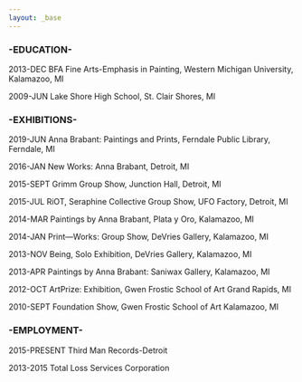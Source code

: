 ```yaml
---
layout: _base
---
```

### -EDUCATION-

2013-DEC
BFA Fine Arts-Emphasis in Painting,
Western Michigan University,
Kalamazoo, MI

2009-JUN
Lake Shore High School,
St. Clair Shores, MI

### -EXHIBITIONS-

2019-JUN
Anna Brabant: Paintings and Prints,
Ferndale Public Library,
Ferndale, MI

2016-JAN
New Works: Anna Brabant,
Detroit, MI

2015-SEPT
Grimm Group Show,
Junction Hall,
Detroit, MI

2015-JUL
RiOT, Seraphine Collective Group Show,
UFO Factory,
Detroit, MI

2014-MAR
Paintings by Anna Brabant,
Plata y Oro,
Kalamazoo, MI

2014-JAN
Print—Works: Group Show,
DeVries Gallery,
Kalamazoo, MI

2013-NOV
Being, Solo Exhibition,
DeVries Gallery,
Kalamazoo, MI

2013-APR
Paintings by Anna Brabant:
Saniwax Gallery,
Kalamazoo, MI

2012-OCT
ArtPrize: Exhibition,
Gwen Frostic School of Art
Grand Rapids, MI

2010-SEPT
Foundation Show,
Gwen Frostic School of Art
Kalamazoo, MI

### -EMPLOYMENT-

2015-PRESENT
Third Man Records-Detroit

2013-2015
Total Loss Services Corporation
